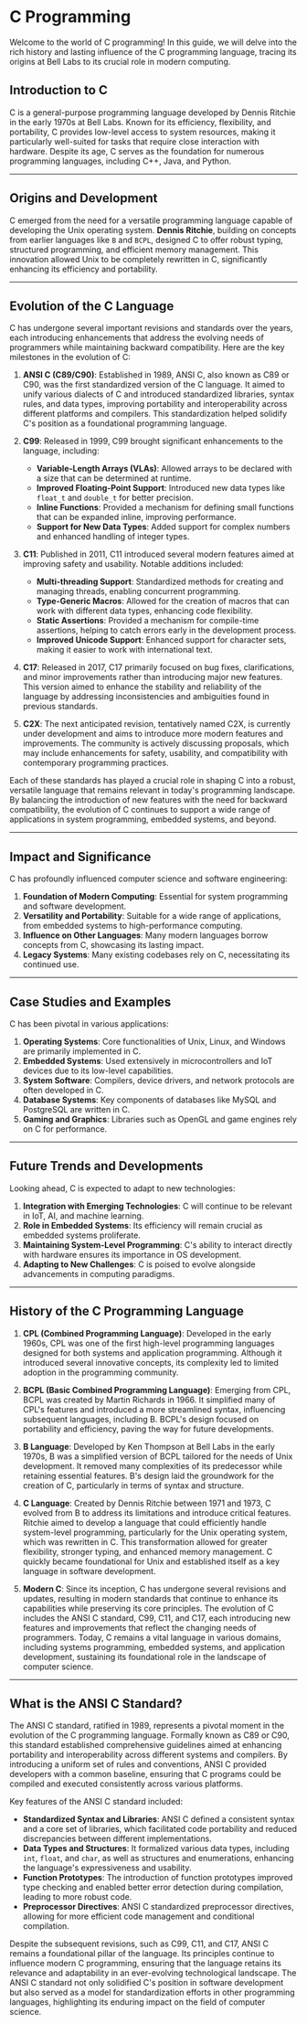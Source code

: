 # C Programming

Welcome to the world of C programming! In this guide, we will delve into the rich history and lasting influence of the C programming language, tracing its origins at Bell Labs to its crucial role in modern computing.

## Introduction to C

C is a general-purpose programming language developed by Dennis Ritchie in the early 1970s at Bell Labs. Known for its efficiency, flexibility, and portability, C provides low-level access to system resources, making it particularly well-suited for tasks that require close interaction with hardware. Despite its age, C serves as the foundation for numerous programming languages, including C++, Java, and Python.

---

## Origins and Development

C emerged from the need for a versatile programming language capable of developing the Unix operating system. **Dennis Ritchie**, building on concepts from earlier languages like `B` and `BCPL`, designed C to offer robust typing, structured programming, and efficient memory management. This innovation allowed Unix to be completely rewritten in C, significantly enhancing its efficiency and portability.

---

## Evolution of the C Language

C has undergone several important revisions and standards over the years, each introducing enhancements that address the evolving needs of programmers while maintaining backward compatibility. Here are the key milestones in the evolution of C:

1. **ANSI C (C89/C90)**: Established in 1989, ANSI C, also known as C89 or C90, was the first standardized version of the C language. It aimed to unify various dialects of C and introduced standardized libraries, syntax rules, and data types, improving portability and interoperability across different platforms and compilers. This standardization helped solidify C's position as a foundational programming language.

2. **C99**: Released in 1999, C99 brought significant enhancements to the language, including:
   - **Variable-Length Arrays (VLAs)**: Allowed arrays to be declared with a size that can be determined at runtime.
   - **Improved Floating-Point Support**: Introduced new data types like `float_t` and `double_t` for better precision.
   - **Inline Functions**: Provided a mechanism for defining small functions that can be expanded inline, improving performance.
   - **Support for New Data Types**: Added support for complex numbers and enhanced handling of integer types.

3. **C11**: Published in 2011, C11 introduced several modern features aimed at improving safety and usability. Notable additions included:
   - **Multi-threading Support**: Standardized methods for creating and managing threads, enabling concurrent programming.
   - **Type-Generic Macros**: Allowed for the creation of macros that can work with different data types, enhancing code flexibility.
   - **Static Assertions**: Provided a mechanism for compile-time assertions, helping to catch errors early in the development process.
   - **Improved Unicode Support**: Enhanced support for character sets, making it easier to work with international text.

4. **C17**: Released in 2017, C17 primarily focused on bug fixes, clarifications, and minor improvements rather than introducing major new features. This version aimed to enhance the stability and reliability of the language by addressing inconsistencies and ambiguities found in previous standards.

5. **C2X**: The next anticipated revision, tentatively named C2X, is currently under development and aims to introduce more modern features and improvements. The community is actively discussing proposals, which may include enhancements for safety, usability, and compatibility with contemporary programming practices.

Each of these standards has played a crucial role in shaping C into a robust, versatile language that remains relevant in today's programming landscape. By balancing the introduction of new features with the need for backward compatibility, the evolution of C continues to support a wide range of applications in system programming, embedded systems, and beyond.

---

## Impact and Significance

C has profoundly influenced computer science and software engineering:

1. **Foundation of Modern Computing**: Essential for system programming and software development.
2. **Versatility and Portability**: Suitable for a wide range of applications, from embedded systems to high-performance computing.
3. **Influence on Other Languages**: Many modern languages borrow concepts from C, showcasing its lasting impact.
4. **Legacy Systems**: Many existing codebases rely on C, necessitating its continued use.

---

## Case Studies and Examples

C has been pivotal in various applications:

1. **Operating Systems**: Core functionalities of Unix, Linux, and Windows are primarily implemented in C.
2. **Embedded Systems**: Used extensively in microcontrollers and IoT devices due to its low-level capabilities.
3. **System Software**: Compilers, device drivers, and network protocols are often developed in C.
4. **Database Systems**: Key components of databases like MySQL and PostgreSQL are written in C.
5. **Gaming and Graphics**: Libraries such as OpenGL and game engines rely on C for performance.

---

## Future Trends and Developments

Looking ahead, C is expected to adapt to new technologies:

1. **Integration with Emerging Technologies**: C will continue to be relevant in IoT, AI, and machine learning.
2. **Role in Embedded Systems**: Its efficiency will remain crucial as embedded systems proliferate.
3. **Maintaining System-Level Programming**: C's ability to interact directly with hardware ensures its importance in OS development.
4. **Adapting to New Challenges**: C is poised to evolve alongside advancements in computing paradigms.

---

## History of the C Programming Language

1. **CPL (Combined Programming Language)**: Developed in the early 1960s, CPL was one of the first high-level programming languages designed for both systems and application programming. Although it introduced several innovative concepts, its complexity led to limited adoption in the programming community.

2. **BCPL (Basic Combined Programming Language)**: Emerging from CPL, BCPL was created by Martin Richards in 1966. It simplified many of CPL's features and introduced a more streamlined syntax, influencing subsequent languages, including B. BCPL's design focused on portability and efficiency, paving the way for future developments.

3. **B Language**: Developed by Ken Thompson at Bell Labs in the early 1970s, B was a simplified version of BCPL tailored for the needs of Unix development. It removed many complexities of its predecessor while retaining essential features. B's design laid the groundwork for the creation of C, particularly in terms of syntax and structure.

4. **C Language**: Created by Dennis Ritchie between 1971 and 1973, C evolved from B to address its limitations and introduce critical features. Ritchie aimed to develop a language that could efficiently handle system-level programming, particularly for the Unix operating system, which was rewritten in C. This transformation allowed for greater flexibility, stronger typing, and enhanced memory management. C quickly became foundational for Unix and established itself as a key language in software development.

5. **Modern C**: Since its inception, C has undergone several revisions and updates, resulting in modern standards that continue to enhance its capabilities while preserving its core principles. The evolution of C includes the ANSI C standard, C99, C11, and C17, each introducing new features and improvements that reflect the changing needs of programmers. Today, C remains a vital language in various domains, including systems programming, embedded systems, and application development, sustaining its foundational role in the landscape of computer science.

---

## What is the ANSI C Standard?

The ANSI C standard, ratified in 1989, represents a pivotal moment in the evolution of the C programming language. Formally known as C89 or C90, this standard established comprehensive guidelines aimed at enhancing portability and interoperability across different systems and compilers. By introducing a uniform set of rules and conventions, ANSI C provided developers with a common baseline, ensuring that C programs could be compiled and executed consistently across various platforms.

Key features of the ANSI C standard included:

- **Standardized Syntax and Libraries**: ANSI C defined a consistent syntax and a core set of libraries, which facilitated code portability and reduced discrepancies between different implementations.
- **Data Types and Structures**: It formalized various data types, including `int`, `float`, and `char`, as well as structures and enumerations, enhancing the language's expressiveness and usability.
- **Function Prototypes**: The introduction of function prototypes improved type checking and enabled better error detection during compilation, leading to more robust code.
- **Preprocessor Directives**: ANSI C standardized preprocessor directives, allowing for more efficient code management and conditional compilation.

Despite the subsequent revisions, such as C99, C11, and C17, ANSI C remains a foundational pillar of the language. Its principles continue to influence modern C programming, ensuring that the language retains its relevance and adaptability in an ever-evolving technological landscape. The ANSI C standard not only solidified C's position in software development but also served as a model for standardization efforts in other programming languages, highlighting its enduring impact on the field of computer science.
